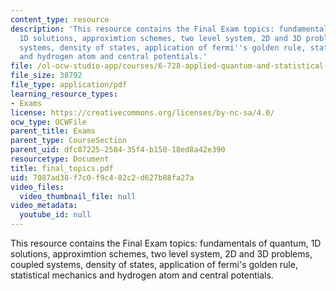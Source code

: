 ```yaml
---
content_type: resource
description: 'This resource contains the Final Exam topics: fundamentals of quantum,
  1D solutions, approximtion schemes, two level system, 2D and 3D problems, coupled
  systems, density of states, application of fermi''s golden rule, statistical mechanics
  and hydrogen atom and central potentials.'
file: /ol-ocw-studio-app/courses/6-728-applied-quantum-and-statistical-physics-fall-2006/7087ad38f7c0f9c482c2d627b88fa27a_final_topics.pdf
file_size: 38792
file_type: application/pdf
learning_resource_types:
- Exams
license: https://creativecommons.org/licenses/by-nc-sa/4.0/
ocw_type: OCWFile
parent_title: Exams
parent_type: CourseSection
parent_uid: dfc87225-2584-35f4-b150-18ed8a42e390
resourcetype: Document
title: final_topics.pdf
uid: 7087ad38-f7c0-f9c4-82c2-d627b88fa27a
video_files:
  video_thumbnail_file: null
video_metadata:
  youtube_id: null
---
```

This resource contains the Final Exam topics: fundamentals of quantum, 1D solutions, approximtion schemes, two level system, 2D and 3D problems, coupled systems, density of states, application of fermi's golden rule, statistical mechanics and hydrogen atom and central potentials.